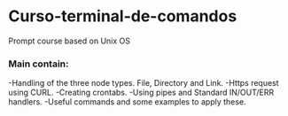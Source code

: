 # Curso-terminal-de-comandos
Prompt course based on Unix OS

### Main contain:
  -Handling of the three node types. File, Directory and Link.
  -Https request using CURL.
  -Creating crontabs.
  -Using pipes and Standard IN/OUT/ERR handlers.
  -Useful commands and some examples to apply these.
  
  
